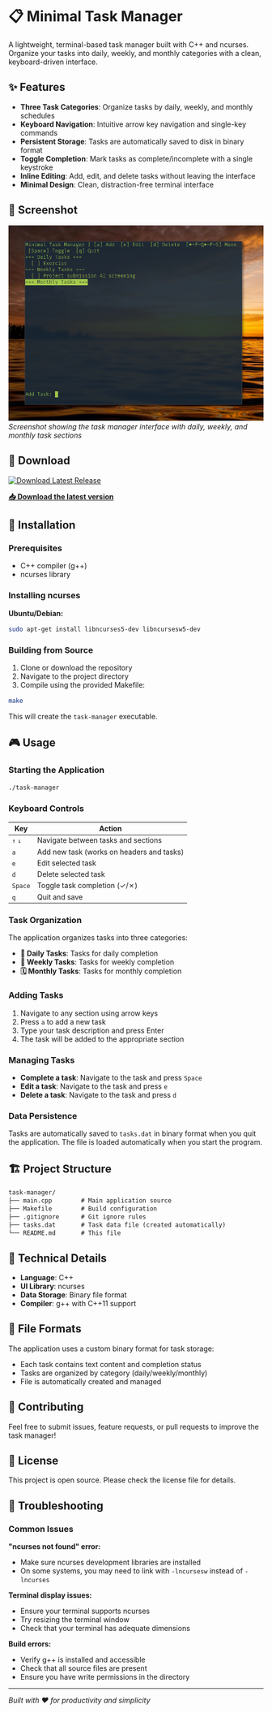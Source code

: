 # 📋 Minimal Task Manager

A lightweight, terminal-based task manager built with C++ and ncurses. Organize your tasks into daily, weekly, and monthly categories with a clean, keyboard-driven interface.

## ✨ Features

- **Three Task Categories**: Organize tasks by daily, weekly, and monthly schedules
- **Keyboard Navigation**: Intuitive arrow key navigation and single-key commands
- **Persistent Storage**: Tasks are automatically saved to disk in binary format
- **Toggle Completion**: Mark tasks as complete/incomplete with a single keystroke
- **Inline Editing**: Add, edit, and delete tasks without leaving the interface
- **Minimal Design**: Clean, distraction-free terminal interface

## 📸 Screenshot

![Task Manager Screenshot](demo.png)
*Screenshot showing the task manager interface with daily, weekly, and monthly task sections*

## 🚀 Download

[![Download Latest Release](https://img.shields.io/badge/Download-Latest%20Release-blue?style=for-the-badge&logo=github)](https://github.com/AdityaKapare03/task-manager-CLI/releases/download/v1.0/task-manager-1.0.deb)

**[📥 Download the latest version](https://github.com/AdityaKapare03/task-manager-CLI/releases/download/v1.0/task-manager-1.0.deb)**

## 🔧 Installation

### Prerequisites
- C++ compiler (g++)
- ncurses library

### Installing ncurses

**Ubuntu/Debian:**
```bash
sudo apt-get install libncurses5-dev libncursesw5-dev
```

### Building from Source

1. Clone or download the repository
2. Navigate to the project directory
3. Compile using the provided Makefile:
```bash
make
```

This will create the `task-manager` executable.

## 🎮 Usage

### Starting the Application
```bash
./task-manager
```

### Keyboard Controls

| Key | Action |
|-----|--------|
| `↑` `↓` | Navigate between tasks and sections |
| `a` | Add new task (works on headers and tasks) |
| `e` | Edit selected task |
| `d` | Delete selected task |
| `Space` | Toggle task completion (✓/✗) |
| `q` | Quit and save |

### Task Organization

The application organizes tasks into three categories:

- **📅 Daily Tasks**: Tasks for daily completion
- **📆 Weekly Tasks**: Tasks for weekly completion  
- **🗓️ Monthly Tasks**: Tasks for monthly completion

### Adding Tasks

1. Navigate to any section using arrow keys
2. Press `a` to add a new task
3. Type your task description and press Enter
4. The task will be added to the appropriate section

### Managing Tasks

- **Complete a task**: Navigate to the task and press `Space`
- **Edit a task**: Navigate to the task and press `e`
- **Delete a task**: Navigate to the task and press `d`

### Data Persistence

Tasks are automatically saved to `tasks.dat` in binary format when you quit the application. The file is loaded automatically when you start the program.

## 🏗️ Project Structure

```
task-manager/
├── main.cpp        # Main application source
├── Makefile        # Build configuration
├── .gitignore      # Git ignore rules
├── tasks.dat       # Task data file (created automatically)
└── README.md       # This file
```

## 🔧 Technical Details

- **Language**: C++
- **UI Library**: ncurses
- **Data Storage**: Binary file format
- **Compiler**: g++ with C++11 support

## 📝 File Formats

The application uses a custom binary format for task storage:
- Each task contains text content and completion status
- Tasks are organized by category (daily/weekly/monthly)
- File is automatically created and managed

## 🤝 Contributing

Feel free to submit issues, feature requests, or pull requests to improve the task manager!

## 📄 License

This project is open source. Please check the license file for details.

## 🐛 Troubleshooting

### Common Issues

**"ncurses not found" error:**
- Make sure ncurses development libraries are installed
- On some systems, you may need to link with `-lncursesw` instead of `-lncurses`

**Terminal display issues:**
- Ensure your terminal supports ncurses
- Try resizing the terminal window
- Check that your terminal has adequate dimensions

**Build errors:**
- Verify g++ is installed and accessible
- Check that all source files are present
- Ensure you have write permissions in the directory

---

*Built with ❤️ for productivity and simplicity*
